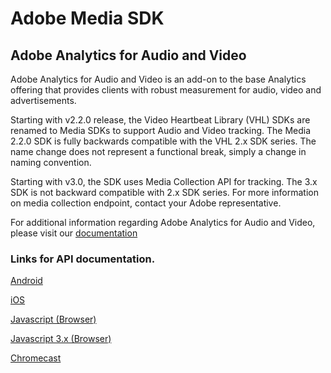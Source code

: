 # Adobe Media SDK

## Adobe Analytics for Audio and Video

Adobe Analytics for Audio and Video is an add-on to the base Analytics offering that provides clients with robust measurement for audio, video and advertisements.

Starting with v2.2.0 release, the Video Heartbeat Library (VHL) SDKs are renamed to Media SDKs to support Audio and Video tracking. The Media 2.2.0 SDK is fully backwards compatible with the VHL 2.x SDK series. The name change does not represent a functional break, simply a change in naming convention.

Starting with v3.0, the SDK uses Media Collection API for tracking. The 3.x SDK is not backward compatible with 2.x SDK series.
For more information on media collection endpoint, contact your Adobe representative.

For additional information regarding Adobe Analytics for Audio and Video, please visit our [documentation](https://docs.adobe.com/content/help/en/media-analytics/using/media-overview.html)

### Links for API documentation.

[Android](https://adobe-marketing-cloud.github.io/media-sdks/reference/android/)

[iOS](https://adobe-marketing-cloud.github.io/media-sdks/reference/ios/)

[Javascript (Browser)](https://adobe-marketing-cloud.github.io/media-sdks/reference/javascript/)

[Javascript 3.x (Browser)](https://adobe-marketing-cloud.github.io/media-sdks/reference/javascript_3x/index.html)

[Chromecast](https://adobe-marketing-cloud.github.io/media-sdks/reference/chromecast/)